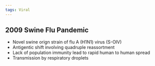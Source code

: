 ```yaml
---
tags: Viral
---
```

## 2009 Swine Flu Pandemic
- Novel swine orign strain of flu A (H1N1) virus (S-OIV)
- Antigentic shift involving quadruple reassortment
- Lack of population immunity lead to rapid human to human spread
- Transmission by respiratory droplets